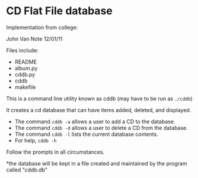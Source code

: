 # CD Flat File database

Implementation from college:

John Van Note
12/01/11

Files include:
* README
* album.py
* cddb.py
* cddb
* makefile

This is a command line utility known as cddb (may have to be run as
`./cddb`)

It creates a cd database that can have items added, deleted, and displayed.
* The command `cddb -a` allows a user to add a CD to the database.
* The command `cddb -d` allows a user to delete a CD from the database.
* The command `cddb -l` lists the current database contents.
* For help, `cddb -h`

Follow the prompts in all circumstances.

*the database will be kept in a file created and maintained by the program
called "cddb.db"
